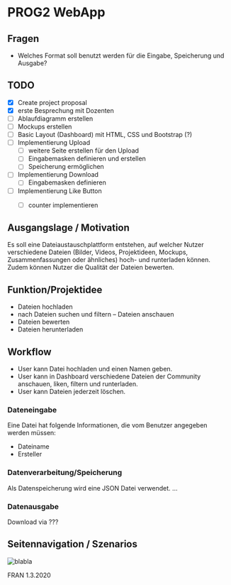 # PROG2 WebApp

## Fragen
- Welches Format soll benutzt werden für die Eingabe, Speicherung und Ausgabe?

## TODO
- [x] Create project proposal
- [x] erste Besprechung mit Dozenten
- [ ] Ablaufdiagramm erstellen
- [ ] Mockups erstellen
- [ ] Basic Layout (Dashboard) mit HTML, CSS und Bootstrap (?)
- [ ] Implementierung Upload
  - [ ] weitere Seite erstellen für den Upload
  - [ ] Eingabemasken definieren und erstellen
  - [ ] Speicherung ermöglichen
- [ ] Implementierung Download
  - [ ] Eingabemasken definieren
- [ ] Implementierung Like Button
  - [ ] counter implementieren


## Ausgangslage / Motivation
Es soll eine Dateiaustauschplattform entstehen, auf welcher Nutzer verschiedene Dateien (Bilder, Videos, Projektideen, Mockups, Zusammenfassungen oder ähnliches) hoch- und runterladen können. Zudem können Nutzer die Qualität der Dateien bewerten.

## Funktion/Projektidee
- Dateien hochladen
- nach Dateien suchen und filtern
– Dateien anschauen
- Dateien bewerten
- Dateien herunterladen

## Workflow
- User kann Datei hochladen und einen Namen geben.
- User kann in Dashboard verschiedene Dateien der Community anschauen, liken, filtern und runterladen.
- User kann Dateien jederzeit löschen.

### Dateneingabe
Eine Datei hat folgende Informationen, die vom Benutzer angegeben werden müssen:
- Dateiname
- Ersteller

### Datenverarbeitung/Speicherung
Als Datenspeicherung wird eine JSON Datei verwendet.
...

### Datenausgabe
Download via ???

## Seitennavigation / Szenarios
![blabla](/Szenario/Prog2_WebApp_Scenario_1.png)

FRAN 1.3.2020
